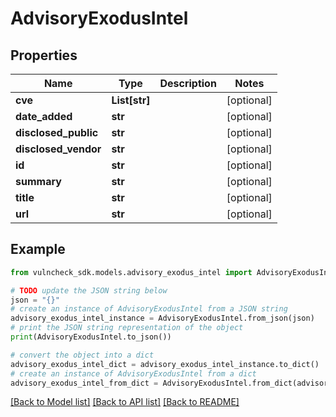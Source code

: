 # AdvisoryExodusIntel


## Properties

Name | Type | Description | Notes
------------ | ------------- | ------------- | -------------
**cve** | **List[str]** |  | [optional] 
**date_added** | **str** |  | [optional] 
**disclosed_public** | **str** |  | [optional] 
**disclosed_vendor** | **str** |  | [optional] 
**id** | **str** |  | [optional] 
**summary** | **str** |  | [optional] 
**title** | **str** |  | [optional] 
**url** | **str** |  | [optional] 

## Example

```python
from vulncheck_sdk.models.advisory_exodus_intel import AdvisoryExodusIntel

# TODO update the JSON string below
json = "{}"
# create an instance of AdvisoryExodusIntel from a JSON string
advisory_exodus_intel_instance = AdvisoryExodusIntel.from_json(json)
# print the JSON string representation of the object
print(AdvisoryExodusIntel.to_json())

# convert the object into a dict
advisory_exodus_intel_dict = advisory_exodus_intel_instance.to_dict()
# create an instance of AdvisoryExodusIntel from a dict
advisory_exodus_intel_from_dict = AdvisoryExodusIntel.from_dict(advisory_exodus_intel_dict)
```
[[Back to Model list]](../README.md#documentation-for-models) [[Back to API list]](../README.md#documentation-for-api-endpoints) [[Back to README]](../README.md)



